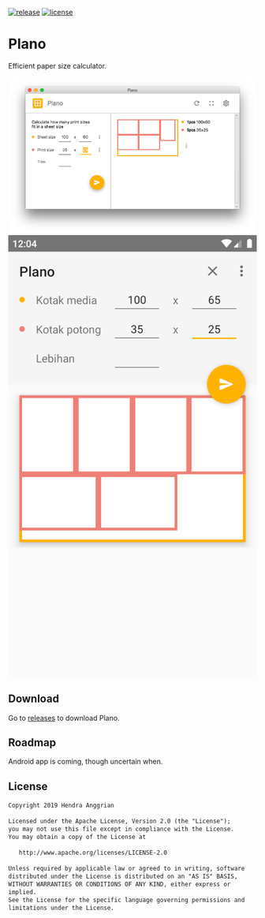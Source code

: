[![release](https://img.shields.io/github/release/hendraanggrian/plano.svg)](https://github.com/hendraanggrian/plano/releases)
[![license](https://img.shields.io/badge/license-Apache--2.0-blue.svg)](http://www.apache.org/licenses/LICENSE-2.0)

Plano
=====
Efficient paper size calculator.

![Desktop][ss_javafx]
![Mobile][ss_android]

Download
--------
Go to [releases][releases] to download Plano.

Roadmap
-------
Android app is coming, though uncertain when.

License
-------
    Copyright 2019 Hendra Anggrian

    Licensed under the Apache License, Version 2.0 (the "License");
    you may not use this file except in compliance with the License.
    You may obtain a copy of the License at

       http://www.apache.org/licenses/LICENSE-2.0

    Unless required by applicable law or agreed to in writing, software
    distributed under the License is distributed on an "AS IS" BASIS,
    WITHOUT WARRANTIES OR CONDITIONS OF ANY KIND, either express or implied.
    See the License for the specific language governing permissions and
    limitations under the License.
    
[ss_javafx]: /art/ss_javafx.png
[ss_android]: /art/ss_android.png
[releases]: https://github.com/hendraanggrian/plano/releasehttps://github.com/hendraanggrian/plano/releases
